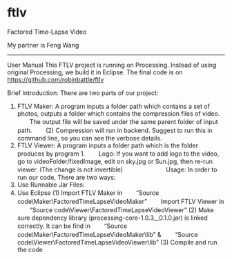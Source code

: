ftlv
====

Factored Time-Lapse Video

My partner is Feng Wang

----------------------------------------------------------------------
User Manual
This FTLV project is running on Processing. Instead of using original Processing, we build it in Eclipse.
The final code is on https://github.com/robinbattle/ftlv

Brief Introduction: 
There are two parts of our project:
1. FTLV Maker: A program inputs a folder path which contains a set of photos, outputs a folder which contains the compression files of video.
　　The output file will be saved under the same parent folder of input path.
　　(2) Compression will run in backend. Suggest to run this in command line, so you can see the verbose details.
2. FTLV Viewer: A program inputs a folder path which is the folder produces by program 1. 
　　Logo: If you want to add logo to the video, go to videoFolder/fixedImage, edit on sky.jpg or Sun.jpg, then re-run viewer. (The change is not invertible)
　　
　　
　　
Usage:
In order to run our code, There are two ways:
1. Use Runnable Jar Files:
2. Use Eclipse
(1) Import FTLV Maker in
　　“Source code\Maker\FactoredTimeLapseVideoMaker”
　　Import FTLV Viewer in 
　　“Source code\Viewer\FactoredTimeLapseVideoViewer”
(2) Make sure dependency library (processing-core-1.0.3__0.1.0.jar) is linked correctly. It can be find in 
　　“Source code\Maker\FactoredTimeLapseVideoMaker\lib” &
　　“Source code\Viewer\FactoredTimeLapseVideoViewer\lib”
(3) Compile and run the code
